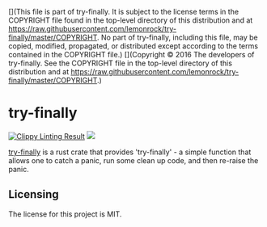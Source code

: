 [](This file is part of try-finally. It is subject to the license terms in the COPYRIGHT file found in the top-level directory of this distribution and at https://raw.githubusercontent.com/lemonrock/try-finally/master/COPYRIGHT. No part of try-finally, including this file, may be copied, modified, propagated, or distributed except according to the terms contained in the COPYRIGHT file.)
[](Copyright © 2016 The developers of try-finally. See the COPYRIGHT file in the top-level directory of this distribution and at https://raw.githubusercontent.com/lemonrock/try-finally/master/COPYRIGHT.)

# try-finally

[![Clippy Linting Result](https://clippy.bashy.io/github/lemonrock/try-finally/master/badge.svg?style=plastic)](https://clippy.bashy.io/github/lemonrock/try-finally/master/log) [![](https://img.shields.io/badge/Code%20Style-rustfmt-brightgreen.svg?style=plastic)](https://github.com/rust-lang-nursery/rustfmt#configuring-rustfmt)

[try-finally] is a rust crate that provides 'try-finally' - a simple function that allows one to catch a panic, run some clean up code, and then re-raise the panic.


## Licensing

The license for this project is MIT.

[try-finally]: https://github.com/lemonrock/try-finally "try-finally GitHub page"
